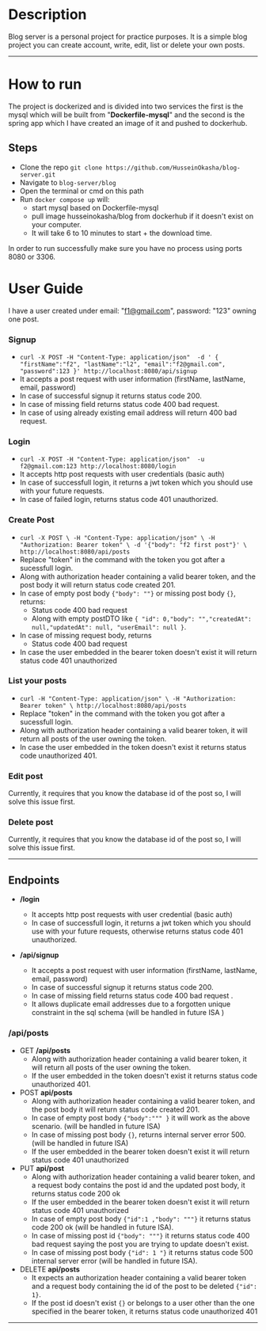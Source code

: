 # Description
Blog server is a personal project for practice purposes. It is a simple blog project you can create account, write, edit,
list or delete your own posts.

****

# How to run
The project is dockerized and is divided into two services the first is the mysql which will be built from
"**Dockerfile-mysql**" and the second is the spring app which I have created an image of it and pushed to dockerhub.

## Steps
* Clone the repo `git clone https://github.com/HusseinOkasha/blog-server.git`
* Navigate to ``blog-server/blog``
* Open the terminal or cmd on this path
* Run `docker compose up` will:
  * start mysql based on Dockerfile-mysql
  * pull image husseinokasha/blog from dockerhub if it doesn't exist on your computer.
  * It will take 6 to 10 minutes to start + the download time. 

In order to run successfully make sure you have no process using ports 8080 or 3306.

# User Guide
I have a user created under email: "f1@gmail.com", password: "123" owning one post.

### Signup

* `curl -X POST -H "Content-Type: application/json"  -d '
{
"firstName":"f2",
"lastName":"l2",
"email":"f2@gmail.com",
"password":123
}' http://localhost:8080/api/signup
`
* It accepts a post request with user information (firstName, lastName, email, password)
* In case of successful signup it returns status code 200.
* In case of missing field returns status code 400 bad request.
* In case of using already existing email address will return 400 bad request.

### Login
* `curl -X POST -H "Content-Type: application/json"  -u f2@gmail.com:123 http://localhost:8080/login`
* It accepts http post requests with user credentials (basic auth)
* In case of successfull login, it returns a jwt token which you should use with your future requests.
* In case of failed login, returns status code 401 unauthorized.

### Create Post
* `curl -X POST \
  -H "Content-Type: application/json" \
  -H "Authorization: Bearer token" \
  -d '{"body": "f2 first post"}' \
  http://localhost:8080/api/posts
  `
* Replace "token" in the command with the token you got after a sucessfull login.
* Along with authorization header containing a valid bearer token, and the post body it will return status code
  created 201.
* In case of empty post body `{"body": ""}` or missing post body `{}`, returns: 
  * Status code 400 bad request
  * Along with empty postDTO like `{
    "id": 0,"body": "","createdAt": null,"updatedAt": null, "userEmail": null }`.
* In case of missing request body, returns
  * Status code 400 bad request
* In case the user embedded in the bearer token doesn't exist it will return status code 401 unauthorized

### List your posts
* `curl -H "Content-Type: application/json" \
  -H "Authorization: Bearer token" \
  http://localhost:8080/api/posts
  `
* Replace "token" in the command with the token you got after a sucessfull login.
* Along with authorization header containing a valid bearer token, it will return all posts of the user 
owning the token.
* In case the user embedded in the token doesn't exist it returns status code unauthorized 401.

### Edit post
Currently, it requires that you know the database id of the post so, I will solve this issue first.

### Delete post
Currently, it requires that you know the database id of the post so, I will solve this issue first.

****
## Endpoints
* **/login**
  * It accepts http post requests with user credential (basic auth)
  * In case of successfull login, it returns a jwt token which you should use with your future requests, otherwise returns 
   status code 401 unauthorized.
  
* **/api/signup**
  * It accepts a post request with user information (firstName, lastName, email, password)
  * In case of successful signup it returns status code 200.
  * In case of  missing field returns status code 400 bad request .
  * It allows duplicate email addresses due to a forgotten unique constraint in the sql schema (will be handled in
  future ISA )


### /api/posts

* GET **/api/posts**
  * Along with authorization header containing a valid bearer token, it will return all posts of the user
   owning the token.
  * If the user embedded in the token doesn't exist it returns status code unauthorized 401.
* POST **api/posts**
  * Along with authorization header containing a valid bearer token, and the post body it will return status code 
  created 201.
  * In case of empty post body `{"body":""" }` it will work as the above scenario. (will be handled in future ISA)
  * In case of missing post body `{}`, returns internal server error 500. (will be handled in future ISA)
  * If the user embedded in the bearer token doesn't exist it will return status code 401 unauthorized  
* PUT **api/post**
  * Along with authorization header containing a valid bearer token, and a request body contains the post id and the
  updated post body, it returns status code 200 ok 
  * If the user embedded in the bearer token doesn't exist it will return status code 401 unauthorized
  * In case of empty post body `{"id":1 ,"body": """}` it returns status code 200 ok (will be handled in future ISA).
  * In case of missing post id `{"body": """}` it returns status code 400 bad request saying the post you are trying to 
  update doesn't exist.
  * In case of missing post body `{"id": 1 "}` it returns status code 500 internal server error (will be handled in
  future ISA).
* DELETE **api/posts**
  * It expects an authorization header containing a valid bearer token and a request body containing the id of the
  post to be deleted `{"id": 1}`.
  * If the post id doesn't exist `{}` or belongs to a user other than the one specified in the bearer token, it returns
  status code unauthorized 401
****

